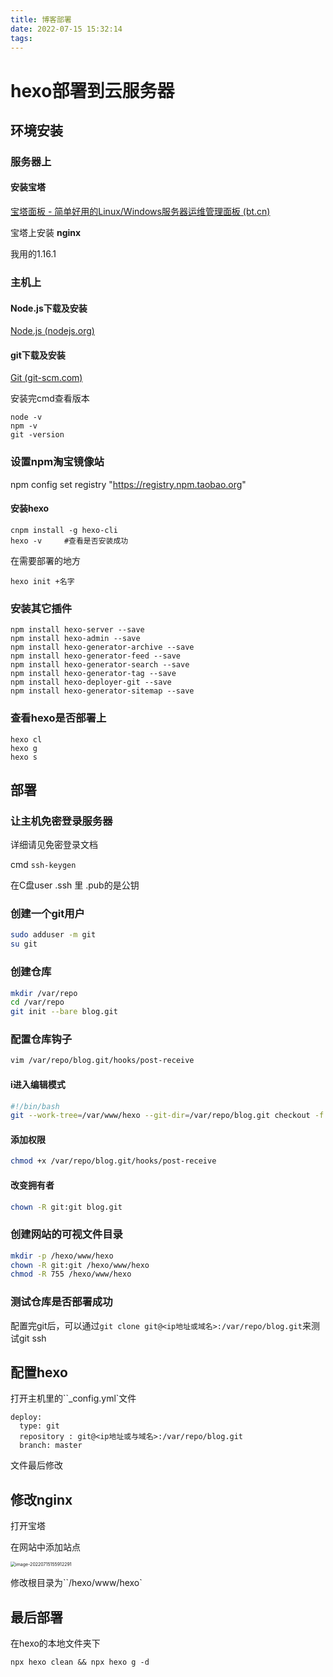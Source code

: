 ```yaml
---
title: 博客部署
date: 2022-07-15 15:32:14
tags:
---
```


#    hexo部署到云服务器

## 环境安装

### 服务器上

#### 安装宝塔

[宝塔面板 - 简单好用的Linux/Windows服务器运维管理面板 (bt.cn)](https://www.bt.cn/new/index.html)



宝塔上安装   **nginx**

我用的1.16.1

### 主机上

#### Node.js下载及安装

[Node.js (nodejs.org)](https://nodejs.org/zh-cn/)

#### git下载及安装

[Git (git-scm.com)](https://git-scm.com/)



安装完cmd查看版本

```
node -v
npm -v
git -version
```

### 设置npm淘宝镜像站

npm config set registry "https://registry.npm.taobao.org"

#### 安装hexo

```
cnpm install -g hexo-cli
hexo -v		#查看是否安装成功
```

在需要部署的地方

`hexo init +名字`

### 安装其它插件
```
npm install hexo-server --save
npm install hexo-admin --save
npm install hexo-generator-archive --save
npm install hexo-generator-feed --save
npm install hexo-generator-search --save
npm install hexo-generator-tag --save
npm install hexo-deployer-git --save
npm install hexo-generator-sitemap --save
```

### 查看hexo是否部署上

```
hexo cl
hexo g
hexo s
```



## 部署

### 让主机免密登录服务器

详细请见免密登录文档

 cmd   `ssh-keygen` 

在C盘user .ssh 里 .pub的是公钥





### 创建一个git用户

```bash
sudo adduser -m git
su git
```



### 创建仓库

```bash
mkdir /var/repo
cd /var/repo
git init --bare blog.git
```

### 配置仓库钩子

```bash
vim /var/repo/blog.git/hooks/post-receive
```

#### i进入编辑模式

```bash
#!/bin/bash
git --work-tree=/var/www/hexo --git-dir=/var/repo/blog.git checkout -f
```

#### 添加权限

```bash
chmod +x /var/repo/blog.git/hooks/post-receive
```

#### 改变拥有者

```bash
chown -R git:git blog.git
```

### 创建网站的可视文件目录

```bash
mkdir -p /hexo/www/hexo
chown -R git:git /hexo/www/hexo
chmod -R 755 /hexo/www/hexo
```

### 测试仓库是否部署成功

配置完git后，可以通过`git clone git@<ip地址或域名>:/var/repo/blog.git`来测试git ssh

## 配置hexo

打开主机里的``_config.yml`文件

```text
deploy:
  type: git
  repository : git@<ip地址或与域名>:/var/repo/blog.git
  branch: master
```

文件最后修改

## 修改nginx

打开宝塔

在网站中添加站点

<img src="C:\Users\chen\AppData\Roaming\Typora\typora-user-images\image-20220715155912291.png" alt="image-20220715155912291" style="zoom:50%;" />

修改根目录为``/hexo/www/hexo`

## 最后部署

在hexo的本地文件夹下

`npx hexo clean && npx hexo g -d`